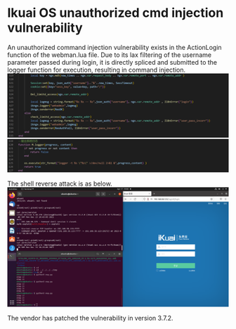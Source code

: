 # Ikuai OS unauthorized cmd injection vulnerability
An unauthorized command injection vulnerability exists in the ActionLogin function of the webman.lua file. Due to its lax filtering of the username parameter passed during login, it is directly spliced and submitted to the logger function for execution, resulting in command injection.
![image](image/13.png)
![image](image/14.png)

The shell reverse attack is as below.
![image](image/16.png)

The vendor has patched the vulnerability in version 3.7.2. 
